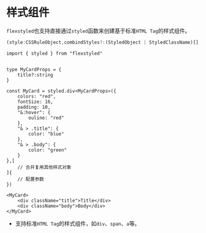 # 样式组件

`flexstyled`也支持直接通过`styled`函数来创建基于标准`HTML Tag`的样式组件。

```ts
(style:CSSRuleObject,combindStyles?:(StyledObject | StyledClassName)[],options?:StyledComponentCreatorOptions)
```

```tsx
import { styled } from "flexstyled"


type MyCardProps = {
    title?:string
}

const MyCard = styled.div<MyCardProps>({
    colors: "red",
    fontSize: 16,
    padding: 10,
    "&:hover": {
        ouline: "red"
    },
    "& > .title": {
        color: "blue"
    },
    "& > .body": {
        color: "green"
    }
},[
    // 合并复用其他样式对象    
]{
    // 配置参数
})

<MyCard>
    <div className="title">Title</div>
    <div className="body">Body</div>
</MyCard>

```

- 支持标准`HTML Tag`的样式组件，如`div`、`span`、`a`等。
